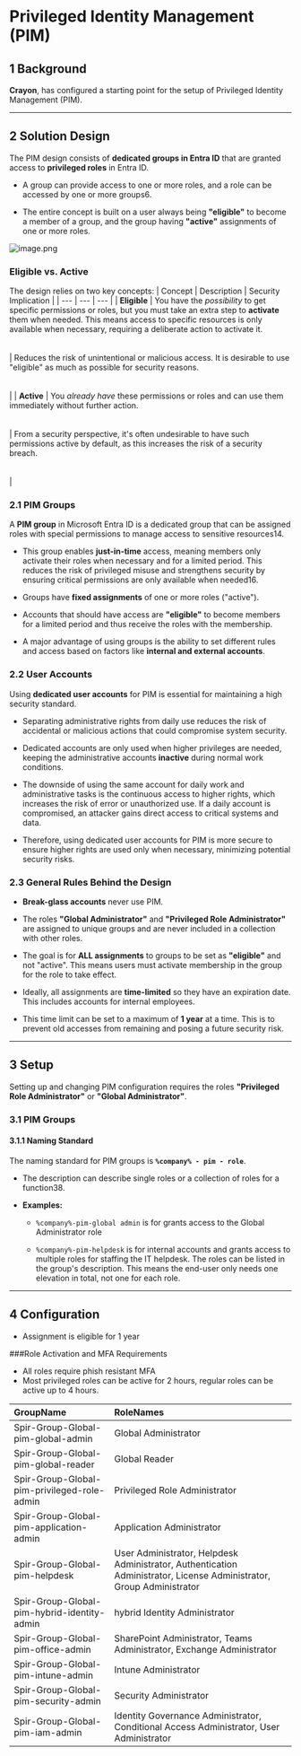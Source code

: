 Privileged Identity Management (PIM)
===========================================


1 Background
------------

**Crayon**, has configured a starting point for the setup of Privileged Identity Management (PIM).

* * *

2 Solution Design
-----------------

The PIM design consists of **dedicated groups in Entra ID** that are granted access to **privileged roles** in Entra ID.

*   A group can provide access to one or more roles, and a role can be accessed by one or more groups6.
    
*   The entire concept is built on a user always being **"eligible"** to become a member of a group, and the group having **"active"** assignments of one or more roles.


![image.png](/.attachments/image-feb94f4d-58f0-405d-8985-15a3ce317c23.png)

### Eligible vs. Active

The design relies on two key concepts:
| Concept | Description | Security Implication |
| --- | --- | --- |
| **Eligible** | You have the _possibility_ to get specific permissions or roles, but you must take an extra step to **activate** them when needed. This means access to specific resources is only available when necessary, requiring a deliberate action to activate it.<br><br><br> | Reduces the risk of unintentional or malicious access. It is desirable to use "eligible" as much as possible for security reasons.<br><br><br> |
| **Active** | You _already have_ these permissions or roles and can use them immediately without further action.<br><br><br> | From a security perspective, it's often undesirable to have such permissions active by default, as this increases the risk of a security breach.<br><br><br> |

### 2.1 PIM Groups

A **PIM group** in Microsoft Entra ID is a dedicated group that can be assigned roles with special permissions to manage access to sensitive resources14.

*   This group enables **just-in-time** access, meaning members only activate their roles when necessary and for a limited period. This reduces the risk of privileged misuse and strengthens security by ensuring critical permissions are only available when needed16.
    
*   Groups have **fixed assignments** of one or more roles ("active").
    
*   Accounts that should have access are **"eligible"** to become members for a limited period and thus receive the roles with the membership.
    
*   A major advantage of using groups is the ability to set different rules and access based on factors like **internal and external accounts**.
    

### 2.2 User Accounts

Using **dedicated user accounts** for PIM is essential for maintaining a high security standard.

*   Separating administrative rights from daily use reduces the risk of accidental or malicious actions that could compromise system security.
    
*   Dedicated accounts are only used when higher privileges are needed, keeping the administrative accounts **inactive** during normal work conditions.
    
*   The downside of using the same account for daily work and administrative tasks is the continuous access to higher rights, which increases the risk of error or unauthorized use. If a daily account is compromised, an attacker gains direct access to critical systems and data.
    
*   Therefore, using dedicated user accounts for PIM is more secure to ensure higher rights are used only when necessary, minimizing potential security risks.
    

### 2.3 General Rules Behind the Design

*   **Break-glass accounts** never use PIM.
    
*   The roles **"Global Administrator"** and **"Privileged Role Administrator"** are assigned to unique groups and are never included in a collection with other roles.
    
*   The goal is for **ALL assignments** to groups to be set as **"eligible"** and not "active". This means users must activate membership in the group for the role to take effect.
    
*   Ideally, all assignments are **time-limited** so they have an expiration date. This includes accounts for internal employees.
    
*   This time limit can be set to a maximum of **1 year** at a time. This is to prevent old accesses from remaining and posing a future security risk.
    

* * *

3 Setup
-------

Setting up and changing PIM configuration requires the roles **"Privileged Role Administrator"** or **"Global Administrator"**.

### 3.1 PIM Groups

#### 3.1.1 Naming Standard

The naming standard for PIM groups is **`%company% - pim - role`**.
    
*   The description can describe single roles or a collection of roles for a function38.
    
*   **Examples:**
    *   `%company%-pim-global admin` is for  grants access to the Global Administrator role
        
    *   `%company%-pim-helpdesk` is for internal accounts and grants access to multiple roles for staffing the IT helpdesk. The roles can be listed in the group's description. This means the end-user only needs one elevation in total, not one for each role.
     
***
4 Configuration
----
  
*   Assignment is eligible for 1 year

###Role Activation and MFA Requirements
* All roles require phish resistant MFA
* Most privileged roles can be active for 2 hours, regular roles can be active up to 4 hours.

| GroupName | RoleNames |
| :--- | :--- |
| Spir-Group-Global-pim-global-admin | Global Administrator |
| Spir-Group-Global-pim-global-reader | Global Reader |
| Spir-Group-Global-pim-privileged-role-admin | Privileged Role Administrator |
| Spir-Group-Global-pim-application-admin | Application Administrator |
| Spir-Group-Global-pim-helpdesk | User Administrator, Helpdesk Administrator, Authentication Administrator, License Administrator, Group Administrator |
| Spir-Group-Global-pim-hybrid-identity-admin | hybrid Identity Administrator |
| Spir-Group-Global-pim-office-admin | SharePoint Administrator, Teams Administrator, Exchange Administrator |
| Spir-Group-Global-pim-intune-admin | Intune Administrator |
| Spir-Group-Global-pim-security-admin | Security Administrator |
| Spir-Group-Global-pim-iam-admin | Identity Governance Administrator, Conditional Access Administrator, User Administrator |
